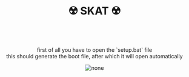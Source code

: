 
<h1 align="center"> ☢️ SKAT ☢️ </h1>
<br>
<br>
<p align="center">
  first of all you have to open the `setup.bat` file
  <br>
  this should generate the boot file, after which it will open automatically
</p>
<p align="center">
  <img src=https://user-images.githubusercontent.com/59760485/181052394-da4ac53d-9aaa-42da-b74b-db40e461fe7d.png alt="none">
<p>
<br>
